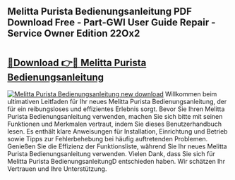 ## Melitta Purista Bedienungsanleitung PDF Download Free - Part-GWI User Guide Repair - Service Owner Edition 22Ox2

# <h2><a href="http://df2b8g.blite.top/?on=Melitta+Purista+Bedienungsanleitung">🔗Download 👉🔴 Melitta Purista Bedienungsanleitung</a></h2>

[![Melitta Purista Bedienungsanleitung new download](https://i.imgur.com/lujVjoI.png)](http://df2b8g.blite.top/?on=Melitta+Purista+Bedienungsanleitung)
Willkommen beim ultimativen Leitfaden für Ihr neues Melitta Purista Bedienungsanleitung, der für ein reibungsloses und effizientes Erlebnis sorgt. Bevor Sie Ihren Melitta Purista Bedienungsanleitung verwenden, machen Sie sich bitte mit seinen Funktionen und Merkmalen vertraut, indem Sie dieses Benutzerhandbuch lesen. Es enthält klare Anweisungen für Installation, Einrichtung und Betrieb sowie Tipps zur Fehlerbehebung bei häufig auftretenden Problemen. Genießen Sie die Effizienz der Funktionsliste, während Sie Ihr neues Melitta Purista Bedienungsanleitung verwenden. Vielen Dank, dass Sie sich für Melitta Purista BedienungsanleitungD entschieden haben. Wir schätzen Ihr Vertrauen und Ihre Unterstützung.
